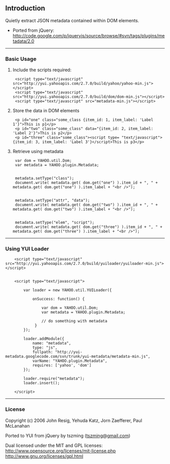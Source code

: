 Introduction
----------------

Quietly extract JSON metadata contained within DOM elements.

 * Ported from jQuery: http://code.google.com/p/jqueryjs/source/browse/#svn/tags/plugins/metadata/2.0

----
### Basic Usage

1. Include the scripts required:

        <script type="text/javascript" src="http://yui.yahooapis.com/2.7.0/build/yahoo/yahoo-min.js"></script>
        <script type="text/javascript" src="http://yui.yahooapis.com/2.7.0/build/dom/dom-min.js"></script>
        <script type="text/javascript" src="metadata-min.js"></script>

2. Store the data in DOM elements

        <p id="one" class="some_class {item_id: 1, item_label: 'Label 1'}">This is p1</p>
        <p id="two" class="some_class" data="{item_id: 2, item_label: 'Label 2'}">This is p2</p>
        <p id="three" class="some_class"><script type= "text/javascript">{item_id: 3, item_label: 'Label 3'}</script>This is p3</p>

3. Retrieve using metadata

        var dom = YAHOO.util.Dom;
        var metadata = YAHOO.plugin.Metadata;
        
        
        metadata.setType("class");
        document.write( metadata.get( dom.get("one") ).item_id + ", " + metadata.get( dom.get("one") ).item_label + "<br />");
        
        
        metadata.setType("attr", "data");
        document.write( metadata.get( dom.get("two") ).item_id + ", " + metadata.get( dom.get("two") ).item_label + "<br />");
        
        
        metadata.setType("elem", "script");
        document.write( metadata.get( dom.get("three") ).item_id + ", " + metadata.get( dom.get("three") ).item_label + "<br />");


----
### Using YUI Loader 

        <script type="text/javascript" src="http://yui.yahooapis.com/2.7.0/build/yuiloader/yuiloader-min.js"></script>


        <script type="text/javascript">
        
            var loader = new YAHOO.util.YUILoader({
        
                onSuccess: function() {
        
                    var dom = YAHOO.util.Dom;
                    var metadata = YAHOO.plugin.Metadata;
                   
                    // do something with metadata
                 }
            });
        
            loader.addModule({
                name: "metadata",
                type: "js",
                fullpath: "http://yui-metadata.googlecode.com/svn/trunk/yui-metadata/metadata-min.js",
                varName: "YAHOO.plugin.Metadata",
                requires: ['yahoo', 'dom']
            });
        
            loader.require("metadata");
            loader.insert();
        
        </script>

----
### License

Copyright (c) 2006 John Resig, Yehuda Katz, Jorn Zaefferer, Paul McLanahan

Ported to YUI from jQuery by tszming (tszming@gmail.com)

Dual licensed under the MIT and GPL licenses:
http://www.opensource.org/licenses/mit-license.php
http://www.gnu.org/licenses/gpl.html
